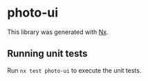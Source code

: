 # photo-ui

This library was generated with [Nx](https://nx.dev).

## Running unit tests

Run `nx test photo-ui` to execute the unit tests.

